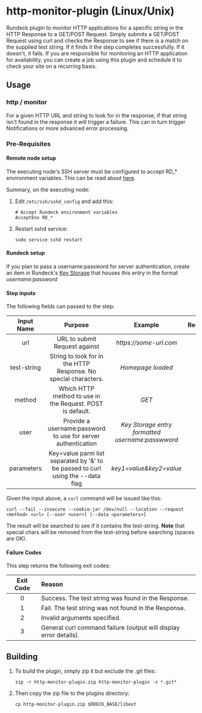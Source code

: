 # http-monitor-plugin (Linux/Unix)

Rundeck plugin to monitor HTTP applications for a specific string in the HTTP Response to a GET/POST Request. Simply submits a GET/POST Request using curl and checks the Response to see if there is a match on the supplied test string. If it finds it the step completes successfully. If it doesn't, it fails.
If you are responsible for monitoring an HTTP application for availability, you can create a job using this plugin and schedule it to check your site on a recurring basis.

## Usage

### http / monitor

For a given HTTP URL and string to look for in the response, if that string isn't found in the response it will trigger a failure. This can in turn trigger Notifications or more advanced error processing.

### Pre-Requisites

#### Remote node setup

The executing node's SSH server must be configured to accept RD_* environment variables. This can be read about [here](<https://linux.die.net/man/5/sshd_config>).

Summary, on the executing node:

1. Edit `/etc/ssh/sshd_config` and add this:

    ```shell
    # Accept Rundeck environment variables
    AcceptEnv RD_*
    ```

2. Restart sshd service:

    `sudo service sshd restart`

#### Rundeck setup

If you plan to pass a username:password for server authentication, create an item in Rundeck's [Key Storage](<https://www.rundeck.com/blog/use-rundecks-key-storage-to-manage-passwords-and-secrets>) that houses this entry in the format _username:password_

#### Step inputs

The following fields can passed to the step:

| Input Name | Purpose | Example | Required? |
|:----------:|:-------:|:-------:|:---------:|
| url | URL to submit Request against | _https://some-url.com_ | Y |
| test-string | String to look for in the HTTP Response. No special characters. | _Homepage loaded_ | Y |
| method | Which HTTP method to use in the Request. POST is default. | _GET_ | Y |
| user | Provide a username:password to use for server authentication | _Key Storage entry formatted username:passwword_ | N |
| parameters | Key=value parm list separated by '&' to be passed to curl using the --data flag | _key1=value&key2=value_ | N |

Given the input above, a `curl` command will be issued like this:

```shell
curl --fail --insecure --cookie-jar /dev/null --location --request <method> <url> [--user <user>] [--data <parameters>]
```

The result will be searched to see if it contains the test-string. __Note__ that special chars will be removed from the test-string before searching (spaces are OK).  

#### Failure Codes

This step returns the following exit codes:

| Exit Code |  Reason  |
|:----------:|:-------- |
|      0     | Success. The test string was found in the Response. |
|      1     | Fail. The test string was not found in the Response. |
|      2     | Invalid arguments specified. |
|      3     | General curl command failure (output will display error details). |

## Building

1. To build the plugin, simply zip it but exclude the .git files:

    ```shell
    zip -r http-monitor-plugin.zip http-monitor-plugin -x *.git*
    ```

2. Then copy the zip file to the plugins directory:

    ```shell
    cp http-monitor-plugin.zip $RDECK_BASE/libext
    ```
